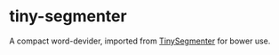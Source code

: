# tiny-segmenter
A compact word-devider,
imported from [TinySegmenter](http://chasen.org/~taku/software/TinySegmenter/) for bower use.
